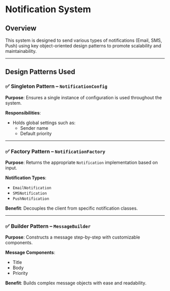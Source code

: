 # Notification System

## Overview

This system is designed to send various types of notifications (Email, SMS, Push) using key object-oriented design patterns to promote scalability and maintainability.

---

## Design Patterns Used

### ✅ Singleton Pattern – `NotificationConfig`

**Purpose**: Ensures a single instance of configuration is used throughout the system.

**Responsibilities**:
- Holds global settings such as:
    - Sender name
    - Default priority

---

### ✅ Factory Pattern – `NotificationFactory`

**Purpose**: Returns the appropriate `Notification` implementation based on input.

**Notification Types**:
- `EmailNotification`
- `SMSNotification`
- `PushNotification`

**Benefit**: Decouples the client from specific notification classes.

---

### ✅ Builder Pattern – `MessageBuilder`

**Purpose**: Constructs a message step-by-step with customizable components.

**Message Components**:
- Title
- Body
- Priority

**Benefit**: Builds complex message objects with ease and readability.